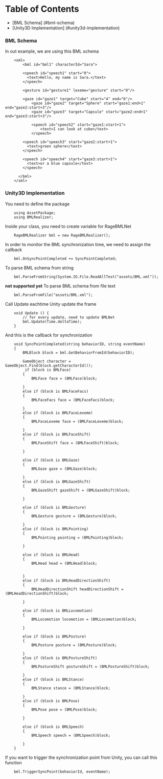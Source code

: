 
# Table of Contents
- [BML Schema] (#bml-schema)
- [Unity3D Implementation] (#unity3d-implementation)

### BML Schema

In out example, we are using this BML schema

		<xml>
			<bml id="bml1" characterId="Sara">

			<speech id="speech1" start="0">
			  <text>Hello, my name is Sara.</text>
			</speech>
			
			<gesture id="gesture1" lexeme="gesture" start="0"/>

			<gaze id="gaze1" target="Cube" start="4" end="6"/>
				<gaze id="gaze2" target="Sphere" start="gaze1:end+1" end="gaze2:start+3"/>		
				<gaze id="gaze3" target="Capsule" start="gaze2:end+1" end="gaze3:start+3"/>		
				
				<speech id="speech2" start="gaze1:start+1">
					<text>I can look at cube</text>
				</speech>

			<speech id="speech3" start="gaze2:start+1">
			  <text>green sphere</text>
			</speech>

			<speech id="speech4" start="gaze3:start+1">
			  <text>or a blue capsule</text>
			</speech>

		  </bml>
		</xml>


### Unity3D Implementation

You need to define the package 

		using AssetPackage;
		using BMLRealizer;

Inside your class, you need to create variable for RageBMLNet

		RageBMLRealizer bml = new RageBMLRealizer();

In order to monitor the BML synchronization time, we need to assign the callback

        bml.OnSyncPointCompleted += SyncPointCompleted;
		
To parse BML schema from string 

        bml.ParseFromString(System.IO.File.ReadAllText("assets/BML.xml"));


**not supported yet** To parse BML schema from file text

		bml.ParseFromFile("assets/BML.xml");
		
Call Update eachtime Unity update the frame
		
		void Update () {
			// for every update, need to update BMLNet
			bml.Update(Time.deltaTime);
		}
		

		
And this is the callback for synchronization

		void SyncPointCompleted(string behaviorID, string eventName)
		{
			BMLBlock block = bml.GetBehaviorFromId(behaviorID);
		
			GameObject character = GameObject.Find(block.getCharacterId());
			 if (block is BMLFace)
			{
				BMLFace face = (BMLFace)block;

			}
			else if (block is BMLFaceFacs)
			{
				BMLFaceFacs face = (BMLFaceFacs)block;

			}
			else if (block is BMLFaceLexeme)
			{
				BMLFaceLexeme face = (BMLFaceLexeme)block;

			}
			else if (block is BMLFaceShift)
			{
				BMLFaceShift face = (BMLFaceShift)block;

			}

			else if (block is BMLGaze)
			{
				BMLGaze gaze = (BMLGaze)block;

			}
			else if (block is BMLGazeShift)
			{
				BMLGazeShift gazeShift = (BMLGazeShift)block;

			}

			else if (block is BMLGesture)
			{
				BMLGesture gesture = (BMLGesture)block;

			}
			else if (block is BMLPointing)
			{
				BMLPointing pointing = (BMLPointing)block;

			}

			else if (block is BMLHead)
			{
				BMLHead head = (BMLHead)block;


			}
			else if (block is BMLHeadDirectionShift)
			{
				BMLHeadDirectionShift headDirectionShift = (BMLHeadDirectionShift)block;

			}

			else if (block is BMLLocomotion)
			{
				BMLLocomotion locomotion = (BMLLocomotion)block;

			}

			else if (block is BMLPosture)
			{
				BMLPosture posture = (BMLPosture)block;

			}
			else if (block is BMLPostureShift)
			{
				BMLPostureShift postureShift = (BMLPostureShift)block;

			}
			else if (block is BMLStance)
			{
				BMLStance stance = (BMLStance)block;

			}
			else if (block is BMLPose)
			{
				BMLPose pose = (BMLPose)block;

			}

			else if (block is BMLSpeech)
			{
				BMLSpeech speech = (BMLSpeech)block;

			}
		}
		
If you want to trigger the synchronization point from Unity, you can call this function

        bml.TriggerSyncPoint(behaviorId, eventName);

